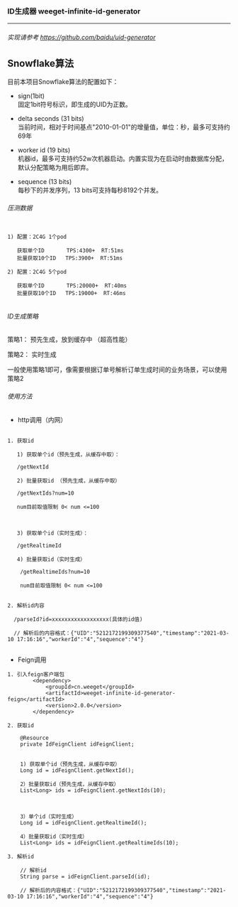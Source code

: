 ### ID生成器 weeget-infinite-id-generator
---

###### 实现请参考 https://github.com/baidu/uid-generator


Snowflake算法
-------------

目前本项目Snowflake算法的配置如下：

* sign(1bit)  
  固定1bit符号标识，即生成的UID为正数。

* delta seconds (31 bits)  
  当前时间，相对于时间基点"2010-01-01"的增量值，单位：秒，最多可支持约69年

* worker id (19 bits)  
  机器id，最多可支持约52w次机器启动。内置实现为在启动时由数据库分配，默认分配策略为用后即弃。

* sequence (13 bits)   
  每秒下的并发序列，13 bits可支持每秒8192个并发。


###### 压测数据
```

1) 配置：2C4G 1个pod

   获取单个ID       TPS:4300+  RT:51ms 
   批量获取10个ID   TPS:3900+  RT:51ms

2) 配置：2C4G 5个pod
   
   获取单个ID       TPS:20000+  RT:40ms 
   批量获取10个ID   TPS:19000+  RT:46ms


```

###### ID生成策略
       
  策略1： 预先生成，放到缓存中 （超高性能）
       
  策略2： 实时生成
       
       
  一般使用策略1即可，像需要根据订单号解析订单生成时间的业务场景，可以使用策略2

###### 使用方法






* http调用（内网）
```

1. 获取id 

   1) 获取单个id（预先生成，从缓存中取）：  

   /getNextId

   2) 批量获取id （预先生成，从缓存中取）

   /getNextIds?num=10  

   num目前取值限制 0< num <=100



   3) 获取单个id（实时生成）：  

   /getRealtimeId

   4) 批量获取id（实时生成）

    /getRealtimeIds?num=10  

    num目前取值限制 0< num <=100


2. 解析id内容

  /parseId?id=xxxxxxxxxxxxxxxxxx(具体的id值)
   
  // 解析后的内容格式：{"UID":"5212172199309377540","timestamp":"2021-03-10 17:16:16","workerId":"4","sequence":"4"}
      

```

* Feign调用
``` 
1. 引入feign客户端包
        <dependency>
            <groupId>cn.weeget</groupId>
            <artifactId>weeget-infinite-id-generator-feign</artifactId>
            <version>2.0.0</version>
        </dependency>

2. 获取id

    @Resource
    private IdFeignClient idFeignClient;
    

    1) 获取单个id（预先生成，从缓存中取）
    Long id = idFeignClient.getNextId();

    2）批量获取id（预先生成，从缓存中取）
    List<Long> ids = idFeignClient.getNextIds(10);



    3）单个id（实时生成）
    Long id = idFeignClient.getRealtimeId();
   
    4）批量获取id（实时生成）
    List<Long> ids = idFeignClient.getRealtimeIds(10);

3. 解析id

    // 解析id
    String parse = idFeignClient.parseId(id);

    // 解析后的内容格式：{"UID":"5212172199309377540","timestamp":"2021-03-10 17:16:16","workerId":"4","sequence":"4"}
        
             

```